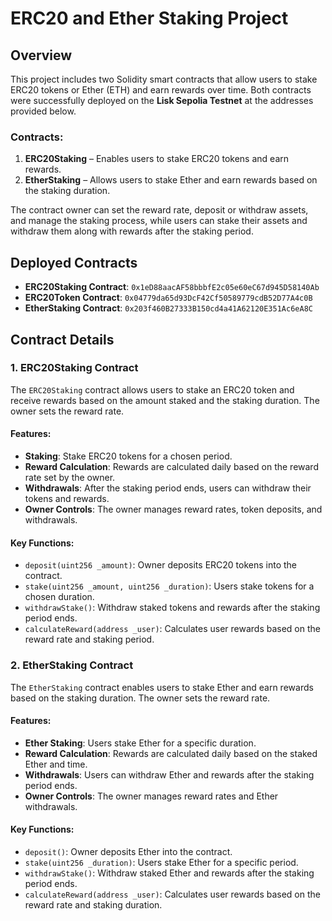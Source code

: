 # ERC20 and Ether Staking Project

## Overview
This project includes two Solidity smart contracts that allow users to stake ERC20 tokens or Ether (ETH) and earn rewards over time. Both contracts were successfully deployed on the **Lisk Sepolia Testnet** at the addresses provided below.

### Contracts:
1. **ERC20Staking** – Enables users to stake ERC20 tokens and earn rewards.
2. **EtherStaking** – Allows users to stake Ether and earn rewards based on the staking duration.

The contract owner can set the reward rate, deposit or withdraw assets, and manage the staking process, while users can stake their assets and withdraw them along with rewards after the staking period.

## Deployed Contracts

- **ERC20Staking Contract**: `0x1eD88aacAF58bbbfE2c05e60eC67d945D58140Ab`
- **ERC20Token Contract**: `0x04779da65d93DcF42Cf50589779cdB52D77A4c0B`
- **EtherStaking Contract**: `0x203f460B27333B150cd4a41A62120E351Ac6eA8C`

## Contract Details

### 1. ERC20Staking Contract

The `ERC20Staking` contract allows users to stake an ERC20 token and receive rewards based on the amount staked and the staking duration. The owner sets the reward rate.

#### Features:
- **Staking**: Stake ERC20 tokens for a chosen period.
- **Reward Calculation**: Rewards are calculated daily based on the reward rate set by the owner.
- **Withdrawals**: After the staking period ends, users can withdraw their tokens and rewards.
- **Owner Controls**: The owner manages reward rates, token deposits, and withdrawals.

#### Key Functions:
- `deposit(uint256 _amount)`: Owner deposits ERC20 tokens into the contract.
- `stake(uint256 _amount, uint256 _duration)`: Users stake tokens for a chosen duration.
- `withdrawStake()`: Withdraw staked tokens and rewards after the staking period ends.
- `calculateReward(address _user)`: Calculates user rewards based on the reward rate and staking period.

### 2. EtherStaking Contract

The `EtherStaking` contract enables users to stake Ether and earn rewards based on the staking duration. The owner sets the reward rate.

#### Features:
- **Ether Staking**: Users stake Ether for a specific duration.
- **Reward Calculation**: Rewards are calculated daily based on the staked Ether and time.
- **Withdrawals**: Users can withdraw Ether and rewards after the staking period ends.
- **Owner Controls**: The owner manages reward rates and Ether withdrawals.

#### Key Functions:
- `deposit()`: Owner deposits Ether into the contract.
- `stake(uint256 _duration)`: Users stake Ether for a specific period.
- `withdrawStake()`: Withdraw staked Ether and rewards after the staking period ends.
- `calculateReward(address _user)`: Calculates user rewards based on the reward rate and staking duration.

